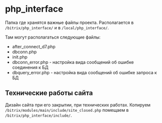 # php_interface
Папка где хранятся важные файлы проекта. Располагается в `/bitrix/php_interface/` и в `/local/php_interface/`.

Там могут располагаться следующие файлы:
- after_connect_d7.php
- dbconn.php
- init.php
- dbconn_error.php - настройка вида сообщений об ошибке соединения к БД
- dbquery_error.php - настройка вида сообщений об ошибке запроса к БД

## Технические работы сайта
Дизайн сайта при его закрытии, при технических работах. Копируем `/bitrix/modules/main/include/site_closed.php` помещаем в `/bitrix/php_interface/include/`.
